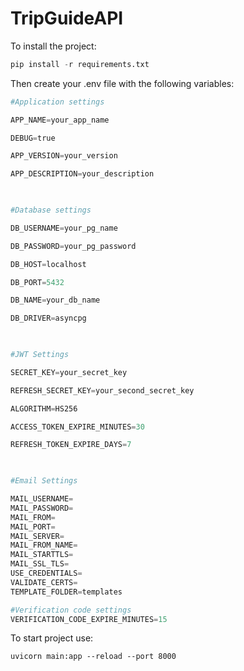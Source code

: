 # TripGuideAPI

To install the project:

``` python
pip install -r requirements.txt
```

Then create your .env file with the following variables:

``` python 
#Application settings

APP_NAME=your_app_name

DEBUG=true

APP_VERSION=your_version

APP_DESCRIPTION=your_description

  

#Database settings

DB_USERNAME=your_pg_name

DB_PASSWORD=your_pg_password

DB_HOST=localhost

DB_PORT=5432

DB_NAME=your_db_name

DB_DRIVER=asyncpg

  

#JWT Settings

SECRET_KEY=your_secret_key

REFRESH_SECRET_KEY=your_second_secret_key

ALGORITHM=HS256

ACCESS_TOKEN_EXPIRE_MINUTES=30

REFRESH_TOKEN_EXPIRE_DAYS=7

  

#Email Settings

MAIL_USERNAME=
MAIL_PASSWORD=
MAIL_FROM=
MAIL_PORT=
MAIL_SERVER=
MAIL_FROM_NAME=
MAIL_STARTTLS=
MAIL_SSL_TLS=
USE_CREDENTIALS=
VALIDATE_CERTS=
TEMPLATE_FOLDER=templates

#Verification code settings
VERIFICATION_CODE_EXPIRE_MINUTES=15
```



To start project use:
```
uvicorn main:app --reload --port 8000
```
